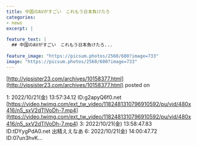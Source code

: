 ```yaml
---
title: 中国のAVがすごい　これもう日本負けたろ
categories:
- news
excerpt: |
  
feature_text: |
  ## 中国のAVがすごい　これもう日本負けたろ...
  
feature_image: "https://picsum.photos/2560/600?image=733"
image: "https://picsum.photos/2560/600?image=733"
---
```


[http://vipsister23.com/archives/10158377.html](http://vipsister23.com/archives/10158377.html)
posted on 

<!--more-->

1: 2022/10/21(金) 13:57:34.12 ID:g2apyQ6f0.net [https://video.twimg.com/ext_tw_video/1182481310796910592/pu/vid/480x416/n5_sxV2dTlVoDh-7.mp4](https://video.twimg.com/ext_tw_video/1182481310796910592/pu/vid/480x416/n5_sxV2dTlVoDh-7.mp4) 3: 2022/10/21(金) 13:58:47.83 ID:tDYygPdA0.net 出精ええなあ 6: 2022/10/21(金) 14:00:47.72 ID:07un3hvK...
